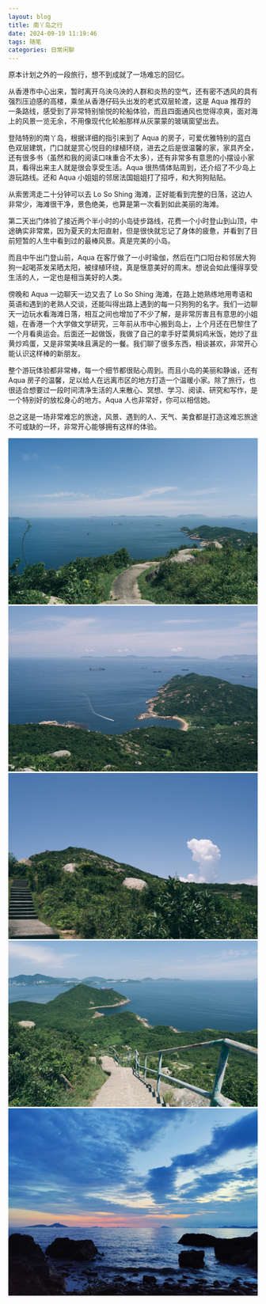 ```yaml
---
layout: blog
title: 南丫岛之行
date: 2024-09-19 11:19:46
tags: 随笔
categories: 日常闲聊
---
```


原本计划之外的一段旅行，想不到成就了一场难忘的回忆。

<!--more-->

从香港市中心出来，暂时离开乌泱乌泱的人群和炎热的空气，还有密不透风的具有强烈压迫感的高楼，乘坐从香港仔码头出发的老式双层轮渡，这是 Aqua 推荐的一条路线，感受到了非常特别愉悦的轮船体验，而且四面通风也觉得凉爽，面对海上的风景一览无余，不用像现代化轮船那样从灰蒙蒙的玻璃窗望出去。

登陆特别的南丫岛，根据详细的指引来到了 Aqua 的房子，可爱优雅特别的蓝白色双层建筑，门口就是赏心悦目的绿植环绕，进去之后是很温馨的家，家具齐全，还有很多书（虽然和我的阅读口味重合不太多），还有非常多有意思的小摆设小家具，看得出来主人就是很会享受生活。Aqua 很热情体贴周到，还介绍了不少岛上游玩路线。还和 Aqua 小姐姐的邻居法国姐姐打了招呼，和大狗狗贴贴。

从索罟湾走二十分钟可以去 Lo So Shing 海滩，正好能看到完整的日落，这边人非常少，海滩很干净，景色绝美，也算是第一次看到如此美丽的海滩。

第二天出门体验了接近两个半小时的小岛徒步路线，花费一个小时登山到山顶，中途确实非常累，因为夏天的太阳直射，但是很快就忘记了身体的疲惫，并看到了目前短暂的人生中看到过的最棒风景。真是完美的小岛。

而且中午出门登山前，Aqua 在客厅做了一小时瑜伽，然后在门口阳台和邻居大狗狗一起喝茶发呆晒太阳，被绿植环绕，真是惬意美好的周末。想说会如此懂得享受生活的人，一定也是相当美好的人类。

傍晚和 Aqua 一边聊天一边又去了 Lo So Shing 海滩，在路上她熟练地用粤语和英语和遇到的老熟人交谈，还能叫得出路上遇到的每一只狗狗的名字。我们一边聊天一边玩水看海滩日落，相互之间也增加了不少了解，是非常厉害且有意思的小姐姐，在香港一个大学做文学研究，三年前从市中心搬到岛上，上个月还在巴黎住了一个月看奥运会。后面还一起做饭，我做了自己的拿手好菜黄焖鸡米饭，她炒了韭黄炒鸡蛋，又是非常美味且满足的一餐。我们聊了很多东西，相谈甚欢，非常开心能认识这样棒的新朋友。

整个游玩体验都非常棒，每一个细节都很贴心周到。而且小岛的美丽和静谧，还有 Aqua 房子的温馨，足以给人在远离市区的地方打造一个温暖小家。除了旅行，也很适合想要过一段时间清净生活的人来散心、冥想、学习、阅读、研究和写作，是一个特别好的放松身心的地方。Aqua 人也非常好，你可以相信她。

总之这是一场非常难忘的旅途，风景、遇到的人、天气、美食都是打造这难忘旅途不可或缺的一环，非常开心能够拥有这样的体验。

![Lamma Island 1](/uploads/images/lamma-island-1.jpg)
![Lamma Island 2](/uploads/images/lamma-island-2.jpg)
![Lamma Island 3](/uploads/images/lamma-island-3.jpg)
![Lamma Island 4](/uploads/images/lamma-island-4.jpg)
![Lamma Island 5](/uploads/images/lamma-island-5.jpg)